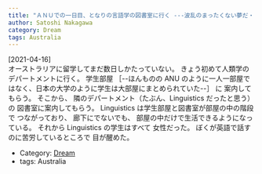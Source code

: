 ```yaml
---
title: "ＡＮＵでの一日目、となりの言語学の図書室に行く ---波乱のまったくない夢だ・・・"
author: Satoshi Nakagawa
category: Dream
tags: Australia
---
```


[2021-04-16]  
 オーストラリアに留学してまだ数日しかたっていない。
きょう初めて人類学のデパートメントに行く。
学生部屋 ［--ほんものの ANU のように一人一部屋ではなく、日本の大学のように学生は大部屋にまとめられていた--］ に
案内してもらう。
そこから、
隣のデパートメント（たぶん、Linguistics だったと思う）の
図書室に案内してもらう。
Linguistics は学生部屋と図書室が部屋の中の階段で
つながっており、
廊下にでないでも、
部屋の中だけで生活できるようになっている。
それから Linguistics の学生はすべて
女性だった。
ぼくが英語で話すのに苦労しているところで
目が醒めた。

- Category: [Dream](categories.html#Dream)
- tags: Australia
